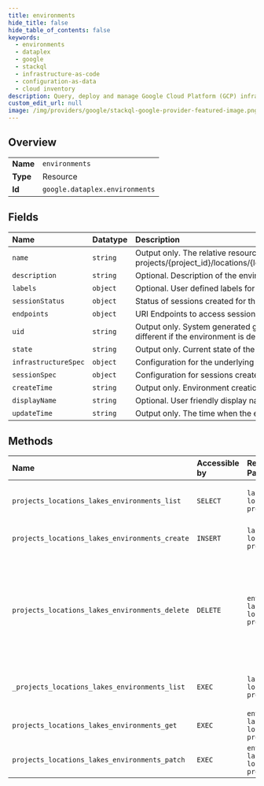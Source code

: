 ```yaml
---
title: environments
hide_title: false
hide_table_of_contents: false
keywords:
  - environments
  - dataplex
  - google    
  - stackql
  - infrastructure-as-code
  - configuration-as-data
  - cloud inventory
description: Query, deploy and manage Google Cloud Platform (GCP) infrastructure and resources using SQL
custom_edit_url: null
image: /img/providers/google/stackql-google-provider-featured-image.png
---
```

  
    

## Overview
<table><tbody>
<tr><td><b>Name</b></td><td><code>environments</code></td></tr>
<tr><td><b>Type</b></td><td>Resource</td></tr>
<tr><td><b>Id</b></td><td><code>google.dataplex.environments</code></td></tr>
</tbody></table>

## Fields
| Name | Datatype | Description |
|:-----|:---------|:------------|
| `name` | `string` | Output only. The relative resource name of the environment, of the form: projects/&#123;project_id&#125;/locations/&#123;location_id&#125;/lakes/&#123;lake_id&#125;/environment/&#123;environment_id&#125; |
| `description` | `string` | Optional. Description of the environment. |
| `labels` | `object` | Optional. User defined labels for the environment. |
| `sessionStatus` | `object` | Status of sessions created for this environment. |
| `endpoints` | `object` | URI Endpoints to access sessions associated with the Environment. |
| `uid` | `string` | Output only. System generated globally unique ID for the environment. This ID will be different if the environment is deleted and re-created with the same name. |
| `state` | `string` | Output only. Current state of the environment. |
| `infrastructureSpec` | `object` | Configuration for the underlying infrastructure used to run workloads. |
| `sessionSpec` | `object` | Configuration for sessions created for this environment. |
| `createTime` | `string` | Output only. Environment creation time. |
| `displayName` | `string` | Optional. User friendly display name. |
| `updateTime` | `string` | Output only. The time when the environment was last updated. |
## Methods
| Name | Accessible by | Required Params | Description |
|:-----|:--------------|:----------------|:------------|
| `projects_locations_lakes_environments_list` | `SELECT` | `lakesId, locationsId, projectsId` | Lists environments under the given lake. |
| `projects_locations_lakes_environments_create` | `INSERT` | `lakesId, locationsId, projectsId` | Create an environment resource. |
| `projects_locations_lakes_environments_delete` | `DELETE` | `environmentsId, lakesId, locationsId, projectsId` | Delete the environment resource. All the child resources must have been deleted before environment deletion can be initiated. |
| `_projects_locations_lakes_environments_list` | `EXEC` | `lakesId, locationsId, projectsId` | Lists environments under the given lake. |
| `projects_locations_lakes_environments_get` | `EXEC` | `environmentsId, lakesId, locationsId, projectsId` | Get environment resource. |
| `projects_locations_lakes_environments_patch` | `EXEC` | `environmentsId, lakesId, locationsId, projectsId` | Update the environment resource. |
